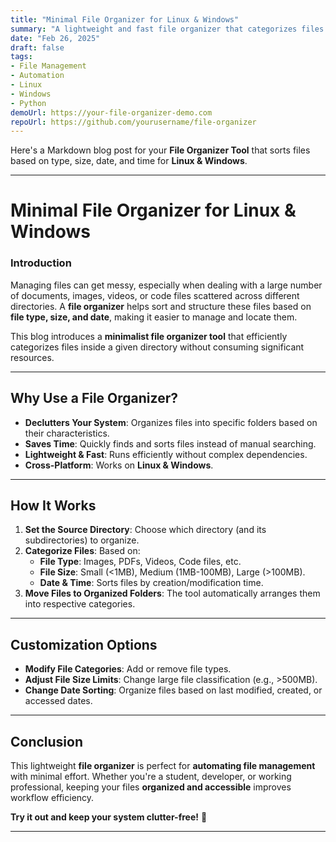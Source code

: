 ```yaml
---
title: "Minimal File Organizer for Linux & Windows"
summary: "A lightweight and fast file organizer that categorizes files based on type, size, and date, ensuring a clutter-free system."
date: "Feb 26, 2025"
draft: false
tags:
- File Management
- Automation
- Linux
- Windows
- Python
demoUrl: https://your-file-organizer-demo.com
repoUrl: https://github.com/yourusername/file-organizer
---
```


Here's a Markdown blog post for your **File Organizer Tool** that sorts files based on type, size, date, and time for **Linux & Windows**.

---

# Minimal File Organizer for Linux & Windows

### **Introduction**
Managing files can get messy, especially when dealing with a large number of documents, images, videos, or code files scattered across different directories. A **file organizer** helps sort and structure these files based on **file type, size, and date**, making it easier to manage and locate them.

This blog introduces a **minimalist file organizer tool** that efficiently categorizes files inside a given directory without consuming significant resources.

---

## **Why Use a File Organizer?**
- **Declutters Your System**: Organizes files into specific folders based on their characteristics.
- **Saves Time**: Quickly finds and sorts files instead of manual searching.
- **Lightweight & Fast**: Runs efficiently without complex dependencies.
- **Cross-Platform**: Works on **Linux & Windows**.

---

## **How It Works**
1. **Set the Source Directory**: Choose which directory (and its subdirectories) to organize.
2. **Categorize Files**: Based on:
   - **File Type**: Images, PDFs, Videos, Code files, etc.
   - **File Size**: Small (<1MB), Medium (1MB-100MB), Large (>100MB).
   - **Date & Time**: Sorts files by creation/modification time.
3. **Move Files to Organized Folders**: The tool automatically arranges them into respective categories.

---

## **Customization Options**
- **Modify File Categories**: Add or remove file types.
- **Adjust File Size Limits**: Change large file classification (e.g., >500MB).
- **Change Date Sorting**: Organize files based on last modified, created, or accessed dates.

---

## **Conclusion**
This lightweight **file organizer** is perfect for **automating file management** with minimal effort. Whether you're a student, developer, or working professional, keeping your files **organized and accessible** improves workflow efficiency.

**Try it out and keep your system clutter-free!** 🚀

---
